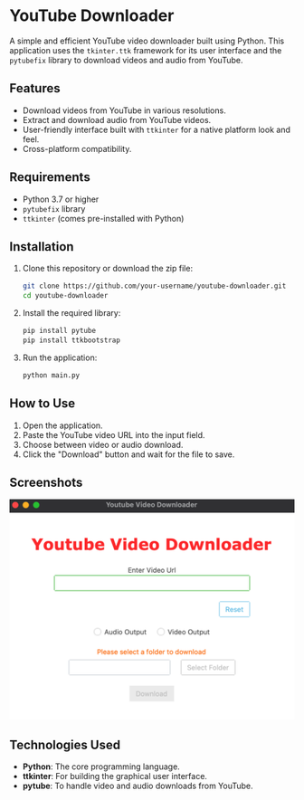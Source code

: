 # YouTube Downloader

A simple and efficient YouTube video downloader built using Python. This application uses the `tkinter.ttk` framework for its user interface and the `pytubefix` library to download videos and audio from YouTube.

## Features

- Download videos from YouTube in various resolutions.
- Extract and download audio from YouTube videos.
- User-friendly interface built with `ttkinter` for a native platform look and feel.
- Cross-platform compatibility.

## Requirements

- Python 3.7 or higher
- `pytubefix` library
- `ttkinter` (comes pre-installed with Python)

## Installation

1. Clone this repository or download the zip file:
   ```bash
   git clone https://github.com/your-username/youtube-downloader.git
   cd youtube-downloader
   ```

2. Install the required library:
   ```bash
   pip install pytube
   pip install ttkbootstrap
   ```

3. Run the application:
   ```bash
   python main.py
   ```

## How to Use

1. Open the application.
2. Paste the YouTube video URL into the input field.
3. Choose between video or audio download.
4. Click the "Download" button and wait for the file to save.

## Screenshots

![Application Screenshot](project_ui.png)

## Technologies Used

- **Python**: The core programming language.
- **ttkinter**: For building the graphical user interface.
- **pytube**: To handle video and audio downloads from YouTube.

